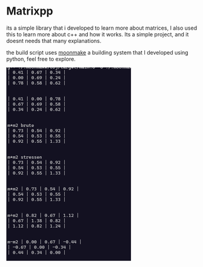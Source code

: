 # Matrixpp

its a simple library that i developed to learn more about matrices,
I also used this to learn more about c++ and how it works.
Its a simple project, and it doesnt needs that many explanations.

the build script uses [moonmake](https://github.com/ranon-rat/moonmake)
a building system that I developed using python, feel free to explore.

![alt text](images/image.png)